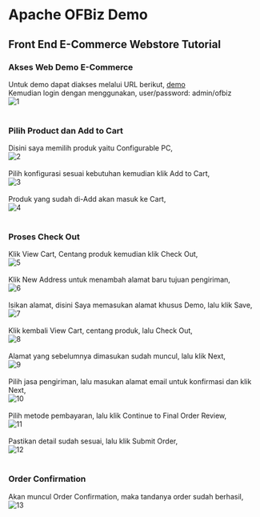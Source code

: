 # Apache OFBiz Demo
## Front End E-Commerce Webstore Tutorial

### Akses Web Demo E-Commerce
Untuk demo dapat diakses melalui URL berikut, [demo](https://demo-stable.ofbiz.apache.org/ecommerce/control/main)<br>
Kemudian login dengan menggunakan, user/password: admin/ofbiz<br>
![1](gambar/tugas1.jpg)<br><br>
### Pilih Product dan Add to Cart
Disini saya memilih produk yaitu Configurable PC,<br>
![2](gambar/demo/demo-ecommerce_2.jpg)<br><br>
Pilih konfigurasi sesuai kebutuhan kemudian klik Add to Cart,<br>
![3](gambar/demo/demo-ecommerce_3.jpg)<br><br>
Produk yang sudah di-Add akan masuk ke Cart,<br>
![4](gambar/demo/demo-ecommerce_4.jpg)<br><br>
### Proses Check Out
Klik View Cart, Centang produk kemudian klik Check Out,<br>
![5](gambar/demo/demo-ecommerce_5.jpg)<br><br>
Klik New Address untuk menambah alamat baru tujuan pengiriman,<br>
![6](gambar/demo/demo-ecommerce_6.jpg)<br><br>
Isikan alamat, disini Saya memasukan alamat khusus Demo, lalu klik Save,<br>
![7](gambar/demo/demo-ecommerce_7.jpg)<br><br>
Klik kembali View Cart, centang produk, lalu Check Out,<br>
![8](gambar/demo/demo-ecommerce_8.jpg)<br><br>
Alamat yang sebelumnya dimasukan sudah muncul, lalu klik Next,<br>
![9](gambar/demo/demo-ecommerce_9.jpg)<br><br>
Pilih jasa pengiriman, lalu masukan alamat email untuk konfirmasi dan klik Next,<br>
![10](gambar/demo/demo-ecommerce_10.jpg)<br><br>
Pilih metode pembayaran, lalu klik Continue to Final Order Review,<br>
![11](gambar/demo/demo-ecommerce_11.jpg)<br><br>
Pastikan detail sudah sesuai, lalu klik Submit Order,<br>
![12](gambar/demo/demo-ecommerce_12.jpg)<br><br>
### Order Confirmation
Akan muncul Order Confirmation, maka tandanya order sudah berhasil,<br>
![13](gambar/demo/demo-ecommerce_13.jpg)<br><br>
